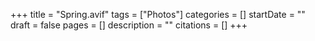 +++
title = "Spring.avif"
tags = ["Photos"]
categories = []
startDate = ""
draft = false
pages = []
description = ""
citations = []
+++
